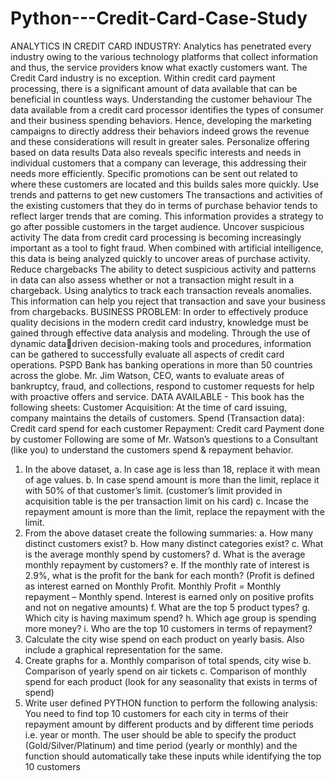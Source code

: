 # Python---Credit-Card-Case-Study
ANALYTICS IN CREDIT CARD INDUSTRY:
Analytics has penetrated every industry owing to the various technology platforms that
collect information and thus, the service providers know what exactly customers want. The
Credit Card industry is no exception. Within credit card payment processing, there is a
significant amount of data available that can be beneficial in countless ways.
Understanding the customer behaviour
The data available from a credit card processor identifies the types of consumer and their
business spending behaviors. Hence, developing the marketing campaigns to directly
address their behaviors indeed grows the revenue and these considerations will result in
greater sales.
Personalize offering based on data results
Data also reveals specific interests and needs in individual customers that a company can
leverage, this addressing their needs more efficiently. Specific promotions can be sent out
related to where these customers are located and this builds sales more quickly.
Use trends and patterns to get new customers
The transactions and activities of the existing customers that they do in terms of purchase
behavior tends to reflect larger trends that are coming. This information provides a strategy
to go after possible customers in the target audience.
Uncover suspicious activity
The data from credit card processing is becoming increasingly important as a tool to fight
fraud. When combined with artificial intelligence, this data is being analyzed quickly to
uncover areas of purchase activity.
Reduce chargebacks
The ability to detect suspicious activity and patterns in data can also assess whether or not a
transaction might result in a chargeback. Using analytics to track each transaction reveals
anomalies. This information can help you reject that transaction and save your business
from chargebacks.
BUSINESS PROBLEM:
In order to effectively produce quality decisions in the modern credit card industry, knowledge 
must be gained through effective data analysis and modeling. Through the use of dynamic datadriven decision-making tools and procedures, information can be gathered to successfully evaluate 
all aspects of credit card operations. PSPD Bank has banking operations in more than 50 countries 
across the globe. Mr. Jim Watson, CEO, wants to evaluate areas of bankruptcy, fraud, and 
collections, respond to customer requests for help with proactive offers and service.
DATA AVAILABLE -
This book has the following sheets:
Customer Acquisition: At the time of card issuing, company maintains the details of customers.
Spend (Transaction data): Credit card spend for each customer
Repayment: Credit card Payment done by customer
Following are some of Mr. Watson’s questions to a Consultant (like you) to understand the 
customers spend & repayment behavior.
1. In the above dataset,
 a. In case age is less than 18, replace it with mean of age values.
 b. In case spend amount is more than the limit, replace it with 50% of that customer’s limit. 
(customer’s limit provided in acquisition table is the per transaction limit on his card)
 c. Incase the repayment amount is more than the limit, replace the repayment with the 
limit.
2. From the above dataset create the following summaries:
 a. How many distinct customers exist?
 b. How many distinct categories exist?
 c. What is the average monthly spend by customers?
 d. What is the average monthly repayment by customers?
 e. If the monthly rate of interest is 2.9%, what is the profit for the bank for each month? 
(Profit is defined as interest earned on Monthly Profit. Monthly Profit = Monthly repayment 
– Monthly spend. Interest is earned only on positive profits and not on negative amounts)
 f. What are the top 5 product types?
 g. Which city is having maximum spend?
 h. Which age group is spending more money?
i. Who are the top 10 customers in terms of repayment?
3. Calculate the city wise spend on each product on yearly basis. Also include a graphical 
representation for the same.
4. Create graphs for
 a. Monthly comparison of total spends, city wise
 b. Comparison of yearly spend on air tickets
 c. Comparison of monthly spend for each product (look for any seasonality
 that exists in terms of spend)
5. Write user defined PYTHON function to perform the following analysis:
You need to find top 10 customers for each city in terms of their repayment amount by 
different products and by different time periods i.e. year or month. The user should be able 
to specify the product (Gold/Silver/Platinum) and time period (yearly or monthly) and the 
function should automatically take these inputs while identifying the top 10 customers
